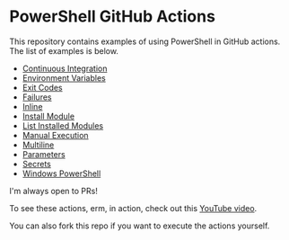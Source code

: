 # PowerShell GitHub Actions

This repository contains examples of using PowerShell in GitHub actions. The list of examples is below.

- [Continuous Integration](./.github/workflows/ci.yaml)
- [Environment Variables](./.github/workflows/envvar.yaml)
- [Exit Codes](./.github/workflows/exitcode.yaml)
- [Failures](./.github/workflows/fails.yaml)
- [Inline](./.github/workflows/inline.yaml)
- [Install Module](./.github/workflows/installmodule.yaml)
- [List Installed Modules](./.github/workflows/modules.yaml)
- [Manual Execution](./.github/workflows/manual.yaml)
- [Multiline](./.github/workflows/multiline.yaml)
- [Parameters](./.github/workflows/parameters.yaml)
- [Secrets](./.github/workflows/secrets.yaml)
- [Windows PowerShell](./.github/workflows/windows.yaml)

I'm always open to PRs!

To see these actions, erm, in action, check out this [YouTube video](https://youtu.be/FU7w7We_hh8).

You can also fork this repo if you want to execute the actions yourself. 
